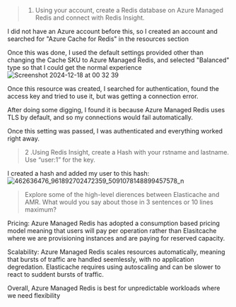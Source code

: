 >1. Using your account, create a Redis database on Azure Managed Redis and connect with Redis Insight.

I did not have an Azure account before this, so I created an account and searched for "Azure Cache for Redis" in the resources section

Once this was done, I used the default settings provided other than changing the Cache SKU to Azure Managed Redis, and selected "Balanced" type so that I could get the normal experience
![Screenshot 2024-12-18 at 00 32 39](https://github.com/user-attachments/assets/2576ec13-05ad-4228-973c-a9ab9bb43a22)

Once this resource was created, I searched for authentication, found the access key and tried to use it, but was getting a connection error.

After doing some digging, I found it is because Azure Managed Redis uses TLS by default, and so my connections would fail automatically.

Once this setting was passed, I was authenticated and everything worked right away.

>2 .Using Redis Insight, create a Hash with your rstname and lastname. Use “user:1” for the key.

I created a hash and added my user to this hash:
![462636476_961892702472359_5091078148899457578_n](https://github.com/user-attachments/assets/9835904d-c592-44cc-9b7a-779233beb46a)

> Explore some of the high-level dierences between Elasticache and AMR. What would you say about those in 3 sentences or 10 lines maximum?

Pricing: Azure Managed Redis has adopted a consumption based pricing model meaning that users will pay per operation rather than Elasitcache where we are provisioning instances and are paying for reserved capacity.

Scalability: Azure Managed Redis scales resources automatically, meaning that bursts of traffic are handled seemlessly, with no application degredation. Elasticache requires using autoscaling and can be slower to react to suddent bursts of traffic.

Overall, Azure Managed Redis is best for unpredictable workloads where we need flexibility
